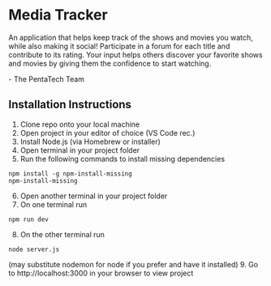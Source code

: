 # Media Tracker
An application that helps keep track of the shows and movies you watch, while also making it social!
Participate in a forum for each title and contribute to its rating. Your input helps others discover your favorite shows and movies by giving them the confidence to start watching.

\- The PentaTech Team

## Installation Instructions
1. Clone repo onto your local machine
2. Open project in your editor of choice (VS Code rec.)
3. Install Node.js (via Homebrew or installer)
4. Open terminal in your project folder
5. Run the following commands to install missing dependencies
```
npm install -g npm-install-missing
npm-install-missing
```
6. Open another terminal in your project folder
7. On one terminal run
```
npm run dev
```
8. On the other terminal run
```
node server.js
```
(may substitute nodemon for node if you prefer and have it installed)
9. Go to http://localhost:3000 in your browser to view project